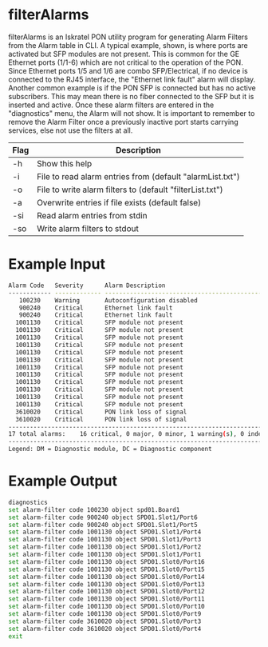 # filterAlarms

filterAlarms is an Iskratel PON utility program for generating Alarm Filters from the Alarm table in CLI.
A typical example, shown, is where ports are activated but SFP modules are not present. This is common for the GE Ethernet ports (1/1-6) which are not critical to the operation of the PON. Since Ethernet ports 1/5 and 1/6 are combo SFP/Electrical, if no device is connected to the RJ45 interface, the "Ethernet link fault" alarm will display. Another common example is if the PON SFP is connected but has no active subscribers. This may mean there is no fiber connected to the SFP but it is inserted and active.
Once these alarm filters are entered in the "diagnostics" menu, the Alarm will not show. It is important to remember to remove the Alarm Filter once a previously inactive port starts carrying services, else not use the filters at all.

| Flag | Description |
| ------ | ------ |
| -h | Show this help |
| -i | File to read alarm entries from (default "alarmList.txt") |
| -o | File to write alarm filters to (default "filterList.txt") |
| -a | Overwrite entries if file exists (default false) |
| -si | Read alarm entries from stdin |
| -so | Write alarm filters to stdout |

# Example Input
```sh
Alarm Code   Severity      Alarm Description                             DM DC Object Identity
------------ ------------- --------------------------------------------- -- -- -------------------------
   100230    Warning       Autoconfiguration disabled                    13 0  spd01.Board1           
   900240    Critical      Ethernet link fault                           13 0  SPD01.Slot1/Port6      
   900240    Critical      Ethernet link fault                           13 0  SPD01.Slot1/Port5      
  1001130    Critical      SFP module not present                        13 0  SPD01.Slot1/Port4      
  1001130    Critical      SFP module not present                        13 0  SPD01.Slot1/Port3      
  1001130    Critical      SFP module not present                        13 0  SPD01.Slot1/Port2      
  1001130    Critical      SFP module not present                        13 0  SPD01.Slot1/Port1      
  1001130    Critical      SFP module not present                        13 0  SPD01.Slot0/Port16     
  1001130    Critical      SFP module not present                        13 0  SPD01.Slot0/Port15      
  1001130    Critical      SFP module not present                        13 0  SPD01.Slot0/Port14     
  1001130    Critical      SFP module not present                        13 0  SPD01.Slot0/Port13      
  1001130    Critical      SFP module not present                        13 0  SPD01.Slot0/Port12     
  1001130    Critical      SFP module not present                        13 0  SPD01.Slot0/Port11      
  1001130    Critical      SFP module not present                        13 0  SPD01.Slot0/Port10     
  1001130    Critical      SFP module not present                        13 0  SPD01.Slot0/Port9      
  3610020    Critical      PON link loss of signal                       13 0  SPD01.Slot0/Port3      
  3610020    Critical      PON link loss of signal                       13 0  SPD01.Slot0/Port4     
--------------------------------------------------------------------------------------------------------
17 total alarms:    16 critical, 0 major, 0 minor, 1 warning(s), 0 indeterminate
--------------------------------------------------------------------------------------------------------
Legend: DM = Diagnostic module, DC = Diagnostic component
```

# Example Output
```sh
diagnostics
set alarm-filter code 100230 object spd01.Board1
set alarm-filter code 900240 object SPD01.Slot1/Port6
set alarm-filter code 900240 object SPD01.Slot1/Port5
set alarm-filter code 1001130 object SPD01.Slot1/Port4
set alarm-filter code 1001130 object SPD01.Slot1/Port3
set alarm-filter code 1001130 object SPD01.Slot1/Port2
set alarm-filter code 1001130 object SPD01.Slot1/Port1
set alarm-filter code 1001130 object SPD01.Slot0/Port16
set alarm-filter code 1001130 object SPD01.Slot0/Port15
set alarm-filter code 1001130 object SPD01.Slot0/Port14
set alarm-filter code 1001130 object SPD01.Slot0/Port13
set alarm-filter code 1001130 object SPD01.Slot0/Port12
set alarm-filter code 1001130 object SPD01.Slot0/Port11
set alarm-filter code 1001130 object SPD01.Slot0/Port10
set alarm-filter code 1001130 object SPD01.Slot0/Port9
set alarm-filter code 3610020 object SPD01.Slot0/Port3
set alarm-filter code 3610020 object SPD01.Slot0/Port4
exit
```
